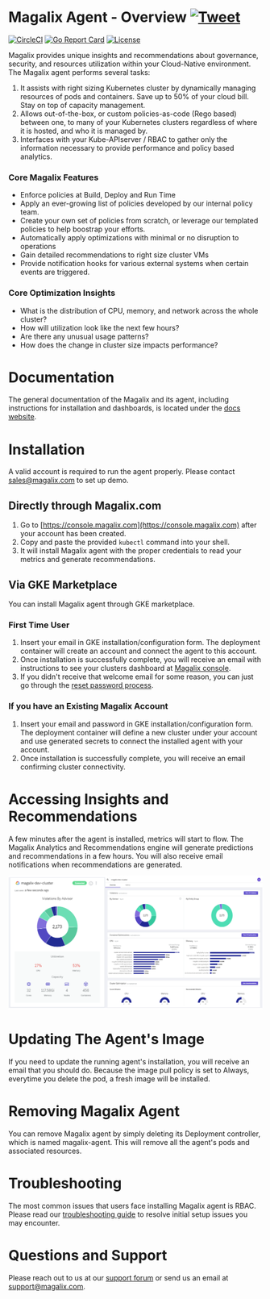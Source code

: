 # Magalix Agent - Overview [![Tweet](https://img.shields.io/twitter/url/http/shields.io.svg?style=social)](https://twitter.com/intent/tweet?text=Run%20kubernetes%20clusters%20on%20autopilot%20&url=https://www.magalix.com/&via=MagalixCorp&hashtags=Kubernetes,Cloud,SRE,DevOps)



[![CircleCI](https://circleci.com/gh/MagalixCorp/magalix-agent/tree/master.svg?style=svg)](https://circleci.com/gh/MagalixCorp/magalix-agent/tree/master) [![Go Report Card](https://goreportcard.com/badge/github.com/MagalixCorp/magalix-agent)](https://goreportcard.com/report/github.com/MagalixCorp/magalix-agent) [![License](https://img.shields.io/badge/License-Apache%202.0-blue.svg)](https://opensource.org/licenses/Apache-2.0)



Magalix provides unique insights and recommendations about governance, security, and resources utilization within your Cloud-Native environment. The Magalix agent performs several tasks: 
1. It assists with right sizing Kubernetes cluster by dynamically managing resources of pods and containers. Save up to 50% of your cloud bill. Stay on top of capacity management. 
2. Allows out-of-the-box, or custom policies-as-code (Rego based) between one, to many of your Kubernetes clusters regardless of where it is hosted, and who it is managed by. 
3. Interfaces with your Kube-APIserver / RBAC to gather only the information necessary to provide performance and policy based analytics. 

### Core Magalix Features
- Enforce policies at Build, Deploy and Run Time
- Apply an ever-growing list of policies developed by our internal policy team. 
- Create your own set of policies from scratch, or leverage our templated policies to help boostrap your efforts. 
- Automatically apply optimizations with minimal or no disruption to operations
- Gain detailed recommendations to right size cluster VMs
- Provide notification hooks for various external systems when certain events are triggered. 

### Core Optimization Insights
- What is the distribution of CPU, memory, and network across the whole cluster? 
- How will utilization look like the next few hours?
- Are there any unusual usage patterns?
- How does the change in cluster size impacts performance?

# Documentation

The general documentation of the Magalix and its agent, including instructions for installation and dashboards, is located under the [docs website](https://docs.magalix.com).

# Installation
A valid account is required to run the agent properly. Please contact sales@magalix.com to set up demo. 

## Directly through Magalix.com 

1. Go to [https://console.magalix.com](https://console.magalix.com) after your account has been created.
2. Copy and paste the provided `kubectl` command into your shell. 
3. It will install Magalix agent with the proper credentials to read your metrics and generate recommendations. 

## Via GKE Marketplace

You can install Magalix agent through GKE marketplace. 

### First Time User
1. Insert your email in GKE installation/configuration form. The deployment container will create an account and connect the agent to this account.
2. Once installation is successfully complete, you will receive an email with instructions to see your clusters dashboard at [Magalix console](https://console.magalix.com).
3. If you didn't receive that welcome email for some reason, you can just go through the [reset password process](https://console.magalix.com/auth/#/forgot-password).

### If you have an Existing Magalix Account
1. Insert your email and password in GKE installation/configuration form. The deployment container will define a new cluster under your account and use generated secrets to connect the installed agent with your account. 
2. Once installation is successfully complete, you will receive an email confirming cluster connectivity.



# Accessing Insights and Recommendations
A few minutes after the agent is installed, metrics will start to flow. The Magalix Analytics and Recommendations engine will generate predictions and recommendations in a few hours. You will also receive email notifications when recommendations are generated.

![Snapshots of recommendations, resources distributions, and namespace resources in a time series](./pics/preview.png)



# Updating The Agent's Image
If you need to update the running agent's installation, you will receive an email that you should do. Because the image pull policy is set to Always, everytime you delete the pod, a fresh image will be installed. 

# Removing Magalix Agent

You can remove Magalix agent by simply deleting its Deployment controller, which is named magalix-agent. This will remove all the agent's pods and associated resources. 

# Troubleshooting 

The most common issues that users face installing Magalix agent is RBAC. Please read our [troubleshooting guide](https://docs.magalix.com/docs/connecting-clusters) to resolve initial setup issues you may encounter. 

# Questions and Support
Please reach out to us at our [support forum](https://docs.magalix.com/discuss) or send us an email at <support@magalix.com>.

